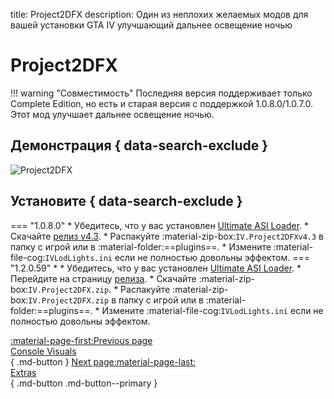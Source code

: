 title: Project2DFX
description: Один из неплохих желаемых модов для вашей установки GTA IV улучшающий дальнее освещение ночью

# Project2DFX
!!! warning "Совместимость"
    Последняя версия поддерживает только Complete Edition, но есть и старая версия с поддержкой 1.0.8.0/1.0.7.0.
Этот мод улучшает дальнее освещение ночью.

## Демонстрация { data-search-exclude }
![Project2DFX](https://cloud.githubusercontent.com/assets/4904157/17226189/d29cbfe2-5510-11e6-8283-44a50963d3db.jpeg)

## Установите { data-search-exclude }
=== "1.0.8.0"
    * Убедитесь, что у вас установлен [Ultimate ASI Loader](../../mod-dependencies/#ultimate-asi-loader).
    * Скачайте [релиз v4.3](https://github.com/ThirteenAG/III.VC.SA.IV.Project2DFX/releases/download/v0.0/IV.Project2DFXv4.3.zip).
    * Распакуйте :material-zip-box:`IV.Project2DFXv4.3` в папку с игрой или в :material-folder:==plugins==.
    * Измените :material-file-cog:`IVLodLights.ini` если не полностью довольны эффектом.
=== "1.2.0.59"
    * * Убедитесь, что у вас установлен [Ultimate ASI Loader](../../mod-dependencies/#ultimate-asi-loader).
    * Перейдите на страницу [релиза](https://github.com/ThirteenAG/III.VC.SA.IV.Project2DFX/releases/tag/gtaiv).
    * Скачайте :material-zip-box:`IV.Project2DFX.zip`.
    * Распакуйте :material-zip-box:`IV.Project2DFX.zip` в папку с игрой или в :material-folder:==plugins==.
    * Измените :material-file-cog:`IVLodLights.ini` если не полностью довольны эффектом.

[:material-page-first:Previous page <br>Console Visuals</br>](consolevisuals.md.md){ .md-button } [Next page:material-page-last: <br>Extras</br>](../extras/index.md){ .md-button .md-button--primary }